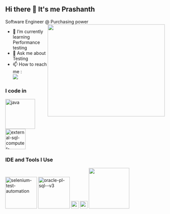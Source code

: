 ## Hi there 👋 It's me Prashanth

Software Engineer @ Purchasing power
<img align="right" width="370" height="290" src="https://i.pinimg.com/originals/47/f0/34/47f0342cec72b800463bf003eac1257e.gif">                                             
- 🌱 I’m currently learning Performance testing
- 💬 Ask me about Testing
- 📫 How to reach me :
<br />  [<img src="https://img.shields.io/badge/LinkedIn-0077B5?style=for-the-badge&logo=linkedin&logoColor=white" />](https://www.linkedin.com/in/prashanth16/)

### I code in
<img width="94" height="94" src="https://img.icons8.com/3d-fluency/94/java.png" alt="java"/>  <img width="64" height="64" src="https://img.icons8.com/external-flaticons-lineal-color-flat-icons/64/external-sql-computer-programming-flaticons-lineal-color-flat-icons.png" alt="external-sql-computer-programming-flaticons-lineal-color-flat-icons"/>

### IDE and Tools I Use
<img width="100" height="100" src="https://img.icons8.com/stickers/100/selenium-test-automation.png" alt="selenium-test-automation"/>  <img width="100" height="100" src="https://img.icons8.com/plasticine/100/oracle-pl-sql--v3.png" alt="oracle-pl-sql--v3"/>  <img width="24" height="24" src="https://img.icons8.com/external-tal-revivo-color-tal-revivo/24/external-postman-is-the-only-complete-api-development-environment-logo-color-tal-revivo.png" alt="external-postman-is-the-only-complete-api-development-environment-logo-color-tal-revivo"/>  <img width="24" height="24" src="https://img.icons8.com/external-tal-revivo-shadow-tal-revivo/24/external-apache-a-free-and-open-source-cross-platform-web-server-software-logo-shadow-tal-revivo.png" alt="external-apache-a-free-and-open-source-cross-platform-web-server-software-logo-shadow-tal-revivo"/> <img src="https://icons.iconarchive.com/icons/simpleicons-team/simple/128/blazemeter-icon.png" width="128" height="128">



